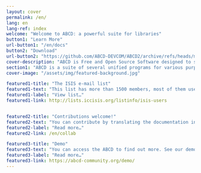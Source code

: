 ```yaml
---
layout: cover
permalink: /en/
lang: en
lang-ref: index
welcome: "Welcome to ABCD: a powerful suite for libraries"
button1: "Learn More"
url-button1: "/en/docs"
button2: "Download"
url-button2: "https://github.com/ABCD-DEVCOM/ABCD2/archive/refs/heads/master.zip"
cover-description: "ABCD is Free and Open Source Software designed to support knowledge communities.</br>The software targets libraries of universities and research institutes, as well as smaller public libraries, documentation centres, archives and museums."
section1: "ABCD is a suite of several unified programs for various purposes.<br>ABCD’s technology can be summarized as follows : fully web-based, ISIS-based, using PHP, IsisScript, JavaScript, multi-platform and multilingual."
cover-image: "/assets/img/featured-background.jpg"

featured1-title: "The ISIS e-mail list"
featured1-text: "This list has more than 1500 members, most of them users of one of the many varieties of CDS/ISIS. You can ask questions of a quite general nature, but also specific questions about ABCD. Possibly you will get the answer in some language."
featured1-label: "View list…"
featured1-link: http://lists.iccisis.org/listinfo/isis-users


featured2-title: "Contributions welcome!"
featured2-text: "You can contribute by translating the documentation into your language, helping to test the system, suggesting changes to the code. Just create an account on Github."
featured2-label: "Read more…"
featured2-link: /en/collab

featured3-title: "Demo"
featured3-text: "You can access the ABCD to find out more. See our demo installation. Many of the features are not active because this installation goes through frequent updates, but to get an overview of the system it is quite useful"
featured3-label: "Read more…"
featured3-link: https://abcd-community.org/demo/
---
```


